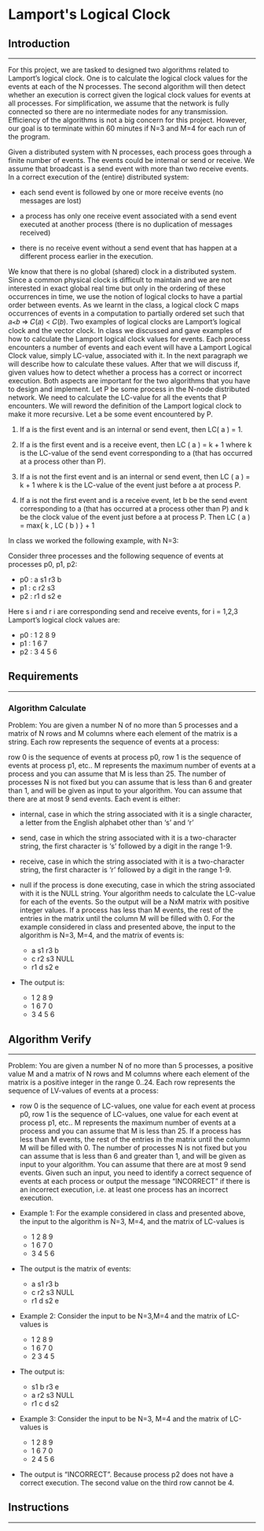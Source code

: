 # Lamport's Logical Clock

## Introduction
___
For this project, we are tasked to designed two algorithms related to Lamport’s logical clock. One is to calculate the logical clock values for the events at each of the N processes. The second algorithm will then detect whether an execution is correct given the logical clock values for events at all processes. For simplification, we assume that the network is fully connected so there are no intermediate nodes for any
transmission. Efficiency of the algorithms is not a big concern for this project. However, our goal is to terminate within 60 minutes if N=3 and M=4 for each run of the program.

Given a distributed system with N processes, each process goes through a finite number of events. The events could be internal or send or receive. We assume that broadcast is a send event with more than two receive events. In a correct execution of the (entire) distributed system:

- each send event is followed by one or more receive events (no messages are lost)

- a process has only one receive event associated with a send event executed at another process (there is no duplication of messages received)

- there is no receive event without a send event that has happen at a different process earlier in the execution.

We know that there is no global (shared) clock in a distributed system. Since a common physical clock is difficult to maintain and we are not interested in exact global real time but only in the ordering of these occurrences in time, we use the notion of logical clocks to have a partial order between events. As we learnt in the class, a logical clock C maps occurrences of events in a computation to partially ordered set
such that 𝑎≺𝑏 ⇒ 𝐶(𝑎) < 𝐶(𝑏). Two examples of logical clocks are Lamport’s logical clock and the vector clock. In class we discussed and gave examples of how to calculate the Lamport logical clock values for events. Each process encounters a number of events and each event will have a Lamport Logical Clock value, simply LC-value, associated with it. In the next paragraph we will describe how to calculate these values.
After that we will discuss if, given values how to detect whether a process has a correct or incorrect execution. Both aspects are important for the two algorithms that you have to design and implement. Let P be some process in the N-node distributed network. We need to calculate the LC-value for all the events that P encounters.
We will reword the definition of the Lamport logical clock to make it more recursive. Let a be some event encountered by P.

1. If a is the first event and is an internal or send event, then LC( a ) = 1.

2. If a is the first event and is a receive event, then LC ( a ) = k + 1 where k is the LC-value of the send event corresponding to a (that has occurred at a process other than P).

3. If a is not the first event and is an internal or send event, then LC ( a ) = k + 1 where k is the LC-value of the event just before a at process P.

4. If a is not the first event and is a receive event, let b be the send event corresponding to a (that has occurred at a process other than P) and k be the clock value of the event just before a at process P. Then
LC ( a ) = max{ k , LC ( b ) } + 1

In class we worked the following example, with N=3:

Consider three processes and the following sequence of events at processes p0, p1, p2:

-    p0 : a s1 r3 b
-    p1 : c r2 s3
-    p2 : r1 d s2 e

Here s i and r i are corresponding send and receive events, for i = 1,2,3
Lamport’s logical clock values are:

-    p0 : 1 2 8 9
-    p1 : 1 6 7
-    p2 : 3 4 5 6

## Requirements
___

### Algorithm Calculate
Problem: You are given a number N of no more than 5 processes and a matrix of N rows and M columns
where each element of the matrix is a string. Each row represents the sequence of events at a process:

row 0 is the sequence of events at process p0, row 1 is the sequence of events at process p1, etc.. M
represents the maximum number of events at a process and you can assume that M is less than 25. The number of processes N is not fixed but you can assume that is less than 6 and greater than 1, and will be given as input to your algorithm. You can assume that there are at most 9 send events. Each event is either:

- internal, case in which the string associated with it is a single character, a letter from the English alphabet other than ‘s’ and ‘r’

- send, case in which the string associated with it is a two-character string, the first character is ‘s’ followed by a digit in the range 1-9.

- receive, case in which the string associated with it is a two-character string, the first character is ‘r’ followed by a digit in the range 1-9.

- null if the process is done executing, case in which the string associated with it is the NULL string. Your algorithm needs to calculate the LC-value for each of the events. So the output will be a NxM matrix with positive integer values. If a process has less than M events, the rest of the entries in the matrix until the column M will be filled with 0. For the example considered in class and presented above, the input to the algorithm is N=3, M=4, and the
matrix of events is:

    - a s1 r3 b
    - c r2 s3 NULL
    - r1 d s2 e
-   The output is:

    - 1 2 8 9 
    - 1 6 7 0
    - 3 4 5 6

## Algorithm Verify
___
Problem: You are given a number N of no more than 5 processes, a positive value M and a matrix of N rows and M columns where each element of the matrix is a positive integer in the range 0..24. Each row represents the sequence of LV-values of events at a process: 

- row 0 is the sequence of LC-values, one
value for each event at process p0, row 1 is the sequence of LC-values, one value for each event at process p1, etc.. M represents the maximum number of events at a process and you can assume that M is less than 25. If a process has less than M events, the rest of the entries in the matrix until the column M
will be filled with 0. The number of processes N is not fixed but you can assume that is less than 6 and greater than 1, and will be given as input to your algorithm. You can assume that there are at most 9 send events. Given such an input, you need to identify a correct sequence of events at each process or output
the message “INCORRECT” if there is an incorrect execution, i.e. at least one process has an incorrect execution.

-   Example 1: For the example considered in class and presented above, the input to the algorithm is N=3, M=4, and the matrix of LC-values is

    - 1 2 8 9
    - 1 6 7 0
    - 3 4 5 6

-   The output is the matrix of events:
    - a s1 r3 b
    - c r2 s3 NULL
    - r1 d s2 e

-   Example 2: Consider the input to be N=3,M=4 and the matrix of LC-values is
    - 1 2 8 9
    - 1 6 7 0
    - 2 3 4 5

-   The output is:
    - s1 b r3 e
    - a r2 s3 NULL
    - r1 c d s2

-   Example 3: Consider the input to be N=3, M=4 and the matrix of LC-values is

    - 1 2 8 9
    - 1 6 7 0
    - 2 4 5 6

-   The output is “INCORRECT”. Because process p2 does not have a correct execution. The second value on the third row cannot be 4.


## Instructions
___